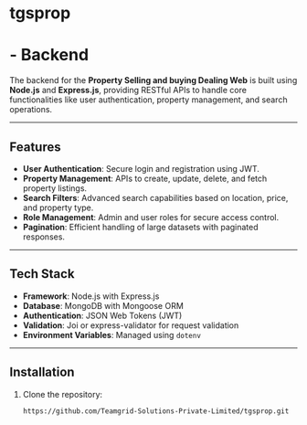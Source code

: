 # tgsprop

#  - Backend

The backend for the **Property Selling and buying Dealing Web** is built using **Node.js** and **Express.js**, providing RESTful APIs to handle core functionalities like user authentication, property management, and search operations.

---

## Features

- **User Authentication**: Secure login and registration using JWT.
- **Property Management**: APIs to create, update, delete, and fetch property listings.
- **Search Filters**: Advanced search capabilities based on location, price, and property type.
- **Role Management**: Admin and user roles for secure access control.
- **Pagination**: Efficient handling of large datasets with paginated responses.

---

## Tech Stack

- **Framework**: Node.js with Express.js
- **Database**: MongoDB with Mongoose ORM
- **Authentication**: JSON Web Tokens (JWT)
- **Validation**: Joi or express-validator for request validation
- **Environment Variables**: Managed using `dotenv`

---

## Installation

1. Clone the repository:
   ```bash
   https://github.com/Teamgrid-Solutions-Private-Limited/tgsprop.git
